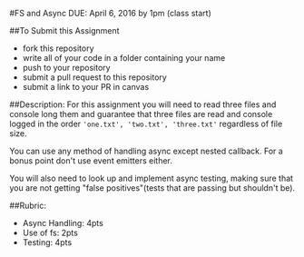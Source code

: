 #FS and Async DUE: April 6, 2016 by 1pm (class start)

##To Submit this Assignment
  * fork this repository
  * write all of your code in a folder containing your name
  * push to your repository
  * submit a pull request to this repository
  * submit a link to your PR in canvas

##Description:
For this assignment you will need to read three files and console long them and 
guarantee that three files are read and console logged in the 
order `'one.txt', 'two.txt', 'three.txt'` regardless of file size. 

You can use any method of handling async except nested callback. For a bonus
point don't use event emitters either. 

You will also need to look up and implement async testing, making sure that
you are not getting "false positives"(tests that are passing but shouldn't be).

##Rubric:
  * Async Handling: 4pts
  * Use of fs: 2pts
  * Testing: 4pts
